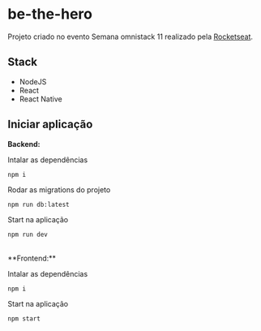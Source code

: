 # be-the-hero

Projeto criado no evento Semana omnistack 11 realizado pela [Rocketseat](https://rocketseat.com.br).

## Stack

- NodeJS
- React
- React Native

## Iniciar aplicação

**Backend:**

Intalar as dependências
```
npm i
```
Rodar as migrations do projeto
```
npm run db:latest
```
Start na aplicação
```
npm run dev
```
<br />
**Frontend:**

Intalar as dependências
```
npm i
```
Start na aplicação
```
npm start
```
